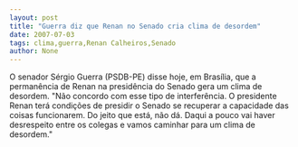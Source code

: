```yaml
---
layout: post
title: "Guerra diz que Renan no Senado cria clima de desordem"
date: 2007-07-03
tags: clima,guerra,Renan Calheiros,Senado
author: None
---
```

O senador S&eacute;rgio Guerra (PSDB-PE) disse hoje, em Bras&iacute;lia, que a perman&ecirc;ncia de Renan na presid&ecirc;ncia do Senado gera um clima de desordem. 
&quot;N&atilde;o concordo com esse tipo de interfer&ecirc;ncia. O presidente Renan ter&aacute; condi&ccedil;&otilde;es de presidir o Senado se recuperar a capacidade das coisas funcionarem. Do jeito que est&aacute;, n&atilde;o d&aacute;. Daqui a pouco vai haver desrespeito entre os colegas e vamos caminhar para um clima de desordem.&quot; 
 
